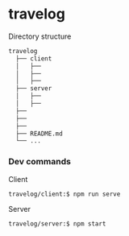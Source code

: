 # travelog

Directory structure

```bash
travelog
  ├── client
  │   ├──
  │   ├──
  │   ├──
  ├── server
  │   ├──
  │   ├──
  ├──
  ├──
  ├──
  ├── README.md
  └── ...
```

### Dev commands

Client

```bash
travelog/client:$ npm run serve
```

Server

```bash
travelog/server:$ npm start
```
